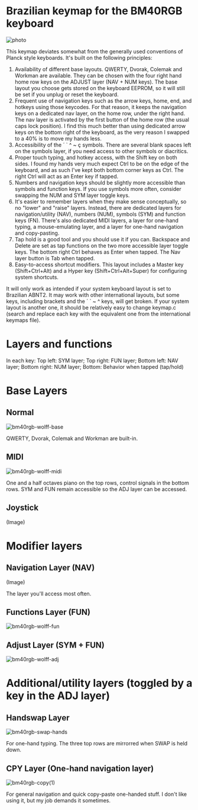 # Brazilian keymap for the BM40RGB keyboard

![photo](https://user-images.githubusercontent.com/62627597/228396721-b38ea064-6e80-4aff-90ec-01164d0515ae.jpg)

This keymap deviates somewhat from the generally used conventions of Planck style keyboards. 
It's built on the following principles:

1. Availability of different base layouts. QWERTY, Dvorak, Colemak and Workman are available. They can be chosen with the four right hand home row keys on the ADJUST layer (NAV + NUM keys). The base layout you choose gets stored on the keyboard EEPROM, so it will still be set if you unplug or reset the keyboard.
2. Frequent use of navigation keys such as the arrow keys, home, end, and hotkeys using those keycodes. For that reason, it keeps the navigation keys on a dedicated nav layer, on the home row, under the right hand. The nav layer is activated by the first button of the home row (the usual caps lock position). I find this much better than using dedicated arrow keys on the bottom right of the keyboard, as the very reason I swapped to a 40% is to move my hands less.
3. Accessibility of the ´ ` ^ ~ ç symbols. There are several blank spaces left on the symbols layer, if you need access to other symbols or diacritics.
4. Proper touch typing, and hotkey access, with the Shift key on both sides. I found my hands very much expect Ctrl to be on the edge of the keyboard, and as such I've kept both bottom corner keys as Ctrl. The right Ctrl will act as an Enter key if tapped.
5. Numbers and navigation keys should be slightly more accessible than symbols and function keys. If you use symbols more often, consider swapping the NUM and SYM layer toggle keys.
6. It's easier to remember layers when they make sense conceptually, so no "lower" and "raise" layers. Instead, there are dedicated layers for navigation/utility (NAV), numbers (NUM), symbols (SYM) and function keys (FN). There's also dedicated MIDI layers, a layer for one-hand typing, a mouse-emulating layer, and a layer for one-hand navigation and copy-pasting.
7. Tap hold is a good tool and you should use it if you can. Backspace and Delete are set as tap functions on the two more accessible layer toggle keys. The bottom right Ctrl behaves as Enter when tapped. The Nav layer button is Tab when tapped.
8. Easy-to-access shortcut modifiers. This layout includes a Master key (Shift+Ctrl+Alt) and a Hyper key (Shift+Ctrl+Alt+Super) for configuring system shortcuts.

It will only work as intended if your system keyboard layout is set to Brazilian ABNT2. It may work with other international layouts, but some keys, including brackets and the ´ ` ~ ^ keys, will get broken. If your system layout is another one, it should be relatively easy to change keymap.c (search and replace each key with the equivalent one from the international keymaps file). 

# Layers and functions

In each key:
Top left: SYM layer; 
Top right: FUN layer;
Bottom left: NAV layer;
Bottom right: NUM layer;
Bottom: Behavior when tapped (tap/hold)

# Base Layers

## Normal

![bm40rgb-wolff-base](https://user-images.githubusercontent.com/62627597/228708154-8a7cf08c-8ae0-44c6-a22d-512bf690e8c7.png)

QWERTY, Dvorak, Colemak and Workman are built-in.

## MIDI

![bm40rgb-wolff-midi](https://user-images.githubusercontent.com/62627597/228708182-5ba2b9f4-e1f4-4e10-be6e-58ff373f274a.png)

One and a half octaves piano on the top rows, control signals in the bottom rows. SYM and FUN remain accessible so the ADJ layer can be accessed.

## Joystick

(Image)

# Modifier layers

## Navigation Layer (NAV)

(Image)

The layer you'll access most often.

## Functions Layer (FUN)

![bm40rgb-wolff-fun](https://user-images.githubusercontent.com/62627597/228708222-044c9ff2-af17-4259-ab36-490aef111fae.png)

## Adjust Layer (SYM + FUN)

![bm40rgb-wolff-adj](https://user-images.githubusercontent.com/62627597/228708232-9281bfb4-f7da-4999-9a62-9b102d6880a2.png)

# Additional/utility layers (toggled by a key in the ADJ layer)

## Handswap Layer

![bm40rgb-swap-hands](https://user-images.githubusercontent.com/62627597/228708258-646bb5f8-54cd-47ed-84fc-e0d2d0e985bd.png)

For one-hand typing. The three top rows are mirrorred when SWAP is held down.

## CPY Layer (One-hand navigation layer)

![bm40rgb-copy(1)](https://user-images.githubusercontent.com/62627597/228708266-6a96468d-cc18-48ae-906b-85bfccfc5ce1.png)

For general navigation and quick copy-paste one-handed stuff. I don't like using it, but my job demands it sometimes.
